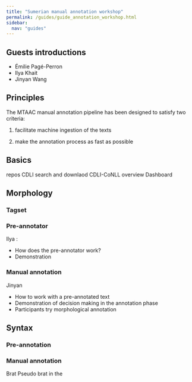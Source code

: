 ```yaml
---
title: "Sumerian manual annotation workshop"
permalink: /guides/guide_annotation_workshop.html
sidebar:
  nav: "guides"
---
```


<!--
Salutations and thanks,
overview of workshop:


-->

## Guests introductions

- Émilie Pagé-Perron
- Ilya Khait
- Jinyan Wang


## Principles

The MTAAC manual annotation pipeline has been designed to satisfy two criteria:

1) facilitate machine ingestion of the texts

2) make the annotation process as fast as possible


## Basics
repos
CDLI search and downlaod
CDLI-CoNLL overview
Dashboard


## Morphology
### Tagset


### Pre-annotator
Ilya : 
- How does the pre-annotator work?
- Demonstration
  
  
### Manual annotation
Jinyan 
- How to work with a pre-annotated text
- Demonstration of decision making in the annotation phase
- Participants try morphological annotation

## Syntax


### Pre-annotation

### Manual annotation
Brat
Pseudo brat in the 
